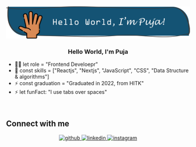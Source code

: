 
![alt text](https://github.com/Puja-Sh/Puja-Sh/blob/main/hi-there.png?raw=true)



### <div align="center">Hello World, I'm Puja</div>  



- 👩‍💻 let role = "Frontend Develoepr"  
- 🌱 const skills = ["Reactjs", "Nextjs", "JavaScript", "CSS", "Data Structure & algorithms"]
- ⚡ const graduation = "Graduated in 2022, from HITK"
- ⚡ let funFact: "I use tabs over spaces"  

<br/>  

## Connect with me  
<div align="center">
<a href="https://github.com/Puja-Sh" target="_blank">
<img src=https://img.shields.io/badge/github-%2324292e.svg?&style=for-the-badge&logo=github&logoColor=white alt=github style="margin-bottom: 5px;" />
</a>
<a href="https://linkedin.com/in/pujash" target="_blank">
<img src=https://img.shields.io/badge/linkedin-%231E77B5.svg?&style=for-the-badge&logo=linkedin&logoColor=white alt=linkedin style="margin-bottom: 5px;" />
</a>
<a href="https://instagram.com/justme.ps" target="_blank">
<img src=https://img.shields.io/badge/instagram-%23000000.svg?&style=for-the-badge&logo=instagram&logoColor=white alt=instagram style="margin-bottom: 5px;" />
</a>  
</div>  


<br/>  
